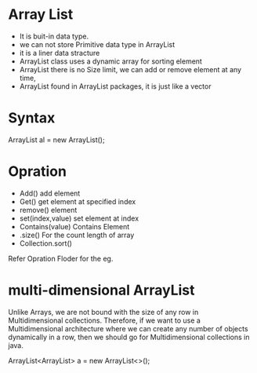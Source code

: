 # Array List
- It is buit-in data type.
- we can not store Primitive data type in ArrayList
- it is a liner data stracture
- ArrayList class uses a dynamic array for sorting element
- ArrayList there is no Size limit, we can add or remove element at any time,
- ArrayList found in ArrayList packages, it is just like a vector

# Syntax 
 
 ArrayList<Integer> al = new ArrayList<Integer>(); 

 # Opration
   
 - Add() add element
 - Get() get element at specified index
 - remove() element
 - set(index,value) set element at index
 - Contains(value) Contains Element
 - .size() For the count length of array
 - Collection.sort()

Refer Opration Floder for the eg.

# multi-dimensional ArrayList
Unlike Arrays, we are not bound with the size of any row in Multidimensional collections. Therefore, if we want to use a Multidimensional architecture where we can create any number of objects dynamically in a row, then we should go for Multidimensional collections in java.

ArrayList<ArrayList<Object>> a = new ArrayList<>();